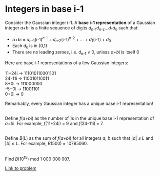 # Integers in base i-1

<p>Consider the Gaussian integer i-1. A <b>base i-1 representation</b> of a Gaussian integer <var>a</var>+<var>b</var>i is a finite sequence of digits <var>d</var><sub><var>n</var>-1</sub><var>d</var><sub><var>n</var>-2</sub>...<var>d</var><sub>1</sub><var>d</var><sub>0</sub> such that:</p>

<ul><li><var>a</var>+<var>b</var>i = <var>d</var><sub><var>n</var>-1</sub>(i-1)<sup><var>n</var>-1</sup> + <var>d</var><sub><var>n</var>-2</sub>(i-1)<sup><var>n</var>-2</sup> + ... + <var>d</var><sub>1</sub>(i-1) + <var>d</var><sub>0</sub></li>
<li>Each <var>d</var><sub><var>k</var></sub> is in {0,1}</li>
<li>There are no leading zeroes, i.e. <var>d</var><sub>n-1</sub> ≠ 0, unless <var>a</var>+<var>b</var>i is itself 0</li>
</ul><p>Here are base i-1 representations of a few Gaussian integers:<br /><br />
11+24i → 111010110001101<br />
24-11i → 110010110011<br />
8+0i → 111000000<br />
-5+0i → 11001101<br />
0+0i → 0</p>

Remarkably, every Gaussian integer has a unique base i-1 representation!<br /><br />

Define <var>f</var>(<var>a</var>+<var>b</var>i) as the number of 1s in the unique base i-1 representation of <var>a</var>+<var>b</var>i. For example, <var>f</var>(11+24i) = 9 and <var>f</var>(24-11i) = 7.<br /><br />

Define <var>B</var>(<var>L</var>) as the sum of <var>f</var>(<var>a</var>+<var>b</var>i) for all integers <var>a</var>, <var>b</var> such that |<var>a</var>| ≤ <var>L</var> and |<var>b</var>| ≤ <var>L</var>. For example, <var>B</var>(500) = 10795060.<br /><br />

Find <var>B</var>(10<sup>15</sup>) mod 1 000 000 007.

[Link to problem](https://projecteuler.net/problem=508)
